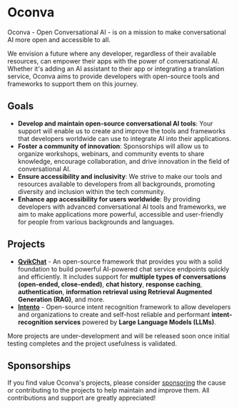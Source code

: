 # Oconva

Oconva - Open Conversational AI - is on a mission to make conversational AI more open and accessible to all.

We envision a future where any developer, regardless of their available resources, can empower their apps with the power of conversational AI. Whether it's adding an AI assistant to their app or integrating a translation service, Oconva aims to provide developers with open-source tools and frameworks to support them on this journey.

## Goals

- **Develop and maintain open-source conversational AI tools**: Your support will enable us to create and improve the tools and frameworks that developers worldwide can use to integrate AI into their applications.
- **Foster a community of innovation**: Sponsorships will allow us to organize workshops, webinars, and community events to share knowledge, encourage collaboration, and drive innovation in the field of conversational AI.
- **Ensure accessibility and inclusivity**: We strive to make our tools and resources available to developers from all backgrounds, promoting diversity and inclusion within the tech community.
- **Enhance app accessibility for users worldwide**: By providing developers with advanced conversational AI tools and frameworks, we aim to make applications more powerful, accessible and user-friendly for people from various backgrounds and languages.

## Projects

- [**QvikChat**](https://qvikchat.pkural.ca) - An open-source framework that provides you with a solid foundation to build powerful AI-powered chat service endpoints quickly and efficiently. It includes support for **multiple types of conversations (open-ended, close-ended)**, **chat history**, **response caching**, **authentication**, **information retrieval using Retrieval Augmented Generation (RAG)**, and more.
- [**Intento**](https://intento.pkural.ca) - Open-source intent recognition framework to allow developers and organizations to create and self-host reliable and performant **intent-recognition services** powered by **Large Language Models (LLMs)**.

More projects are under-development and will be released soon once initial testing completes and the project usefulness is validated.

## Sponsorships

If you find value Oconva's projects, please consider [sponsoring](https://github.com/sponsors/oconva) the cause or contributing to the projects to help maintain and improve them. All contributions and support are greatly appreciated!
